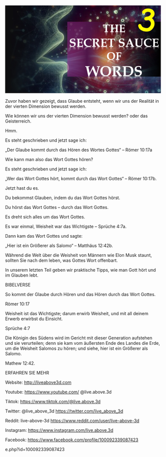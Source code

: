 ![Video cover image](../cover.jpeg "cover-photo")

Zuvor haben wir gezeigt, dass Glaube entsteht, wenn wir uns der Realität in der vierten Dimension bewusst werden.

Wie können wir uns der vierten Dimension bewusst werden? oder das Geisterreich.

Hmm.

Es steht geschrieben und jetzt sage ich:

„Der Glaube kommt durch das Hören des Wortes Gottes“ – Römer 10:17a

Wie kann man also das Wort Gottes hören?

Es steht geschrieben und jetzt sage ich:

„Wer das Wort Gottes hört, kommt durch das Wort Gottes“ – Römer 10:17b.

Jetzt hast du es.

Du bekommst Glauben, indem du das Wort Gottes hörst.

Du hörst das Wort Gottes – durch das Wort Gottes.

Es dreht sich alles um das Wort Gottes.

Es war einmal, Weisheit war das Wichtigste – Sprüche 4:7a.

Dann kam das Wort Gottes und sagte:

„Hier ist ein Größerer als Salomo“ – Matthäus 12:42b.

Während die Welt über die Weisheit von Männern wie Elon Musk staunt, sollten Sie nach dem leben, was Gottes Wort offenbart.

In unserem letzten Teil geben wir praktische Tipps, wie man Gott hört und im Glauben lebt.

BIBELVERSE

So kommt der Glaube durch Hören und das Hören durch das Wort Gottes.

Römer 10:17

Weisheit ist das Wichtigste; darum erwirb Weisheit, und mit all deinem Erwerb erwirbst du Einsicht.

Sprüche 4:7

Die Königin des Südens wird im Gericht mit dieser Generation aufstehen und sie verurteilen; denn sie kam vom äußersten Ende des Landes die Erde, um die Weisheit Salomos zu hören; und siehe, hier ist ein Größerer als Salomo.

Mathew 12:42.

ERFAHREN SIE MEHR

Website: http://liveabove3d.com

Youtube: https://www.youtube.com/ @live.above.3d

Tiktok: https://www.tiktok.com/@live.above.3d

Twitter: @live_above_3d https://twitter.com/live_above_3d

Reddit: live-above-3d https://www.reddit.com/user/live-above-3d

Instagram: https://www.instagram.com/live.above.3d

Facebook: https://www.facebook.com/profile/100092339087423

e.php?id=100092339087423